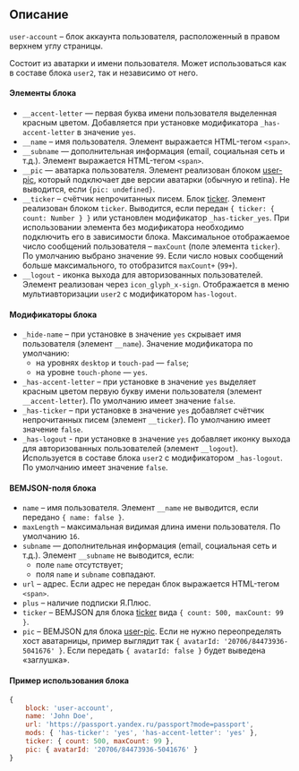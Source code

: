 ## Описание

`user-account` – блок аккаунта пользователя, расположенный в правом верхнем углу страницы.

Состоит из аватарки и имени пользователя. Может использоваться как в составе блока `user2`, так и независимо от него.

#### Элементы блока

* `__accent-letter` — первая буква имени пользователя выделенная красным цветом. Добавляется при установке модификатора `_has-accent-letter` в значение `yes`.
* `__name` – имя пользователя. Элемент выражается HTML-тегом `<span>`.
* `__subname` — дополнительная информация (email, социальная сеть и т.д.). Элемент выражается HTML-тегом `<span>`.
* `__pic` — аватарка пользователя. Элемент реализован блоком [user-pic](../user-pic/user-pic.ru.md), который подключает две версии аватарки (обычную и retina). Не выводится, если `{pic: undefined}`.
* `__ticker` – счётчик непрочитанных писем. Блок [ticker](../ticker/ticker.ru.md). Элемент реализован блоком `ticker`. Выводится, если передан `{ ticker: { count: Number } }` или установлен модификатор `_has-ticker_yes`. При использовании элемента без модификатора необходимо подключить его в зависимости блока. Максимальное отображаемое число сообщений пользователя – `maxCount` (поле элемента `ticker`). По умолчанию выбрано значение `99`. Если число новых сообщений больше максимального, то отобразится `maxCount+` (`99+`).
* `__logout` - иконка выхода для авторизованных пользователей. Элемент реализован через `icon_glyph_x-sign`. Отображается в меню мультиавторизации `user2` с модификатором `has-logout`.

#### Модификаторы блока

* `_hide-name` – при установке в значение `yes` скрывает имя пользователя (элемент `__name`).
  Значение модификатора по умолчанию:
  * на уровнях `desktop` и `touch-pad` — `false`;
  * на уровне `touch-phone` — `yes`.
* `_has-accent-letter` – при установке в значение `yes` выделяет красным цветом первую букву имени пользователя (элемент `__accent-letter`). По умолчанию имеет значение `false`.
* `_has-ticker` – при установке в значение `yes` добавляет счётчик непрочитанных писем (элемент `__ticker`). По умолчанию имеет значение `false`.
* `_has-logout` - при установке в значение `yes` добавляет иконку выхода для авторизованных пользователей (элемент `__logout`). Используется в составе блока `user2` с модификатором `_has-logout`. По умолчанию имеет значение `false`.

#### BEMJSON-поля блока

* `name` – имя пользователя. Элемент `__name` не выводится, если передано `{ name: false }`.
* `maxLength` – максимальная видимая длина имени пользователя. По умолчанию `16`.
* `subname` — дополнительная информация (email, социальная сеть и т.д.).
  Элемент `__subname` не выводится, если:
  * поле `name` отсутствует;
  * поля `name` и `subname` совпадают.
* `url` – адрес. Если адрес не передан блок выражается HTML-тегом `<span>`.
* `plus` – наличие подписки Я.Плюс.
* `ticker` – BEMJSON для блока [ticker](../ticker/ticker.ru.md) вида `{ count: 500, maxCount: 99 }`.
* `pic` – BEMJSON для блока [user-pic](../user-pic/user-pic.ru.md). Если не нужно переопределять хост аватарницы, пример выглядит так `{ avatarId: '20706/84473936-5041676' }`. Если передать `{ avatarId: false }` будет выведена «заглушка».

#### Пример использования блока

```js
{
    block: 'user-account',
    name: 'John Doe',
    url: 'https://passport.yandex.ru/passport?mode=passport',
    mods: { 'has-ticker': 'yes', 'has-accent-letter': 'yes' },
    ticker: { count: 500, maxCount: 99 },
    pic: { avatarId: '20706/84473936-5041676' }
}
```
